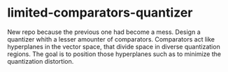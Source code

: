 # limited-comparators-quantizer
New repo because the previous one had become a mess.
Design a quantizer whith a lesser amounter of comparators. Comparators act like hyperplanes in the vector space, that divide space in diverse quantization regions. The goal is to position those hyperplanes such as to minimize the quantization distortion.